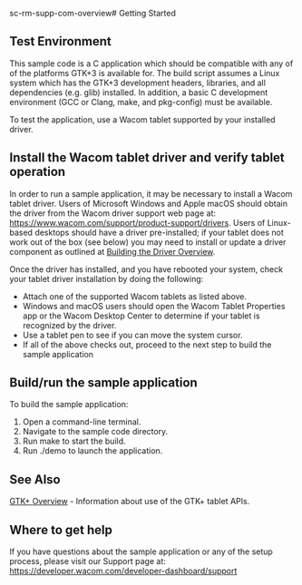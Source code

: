sc-rm-supp-com-overview# Getting Started 

## Test Environment
This sample code is a C application which should be compatible with any of of the platforms GTK+3 is available for. The build script assumes a Linux system which has the GTK+3 development headers, libraries, and all dependencies (e.g. glib) installed. In addition, a basic C development environment (GCC or Clang, make, and pkg-config) must be available.

To test the application, use a Wacom tablet supported by your installed driver.

## Install the Wacom tablet driver and verify tablet operation
In order to run a sample application, it may be necessary to install a Wacom tablet driver. Users of Microsoft Windows and Apple macOS should obtain the driver from the Wacom driver support web page at: https://www.wacom.com/support/product-support/drivers. Users of Linux-based desktops should have a driver pre-installed; if your tablet does not work out of the box (see below) you may need to install or update a driver component as outlined at [Building the Driver Overview](https://developer-docs.wacom.com/wacom-device-api/docs/bldg-driver-overview).

Once the driver has installed, and you have rebooted your system, check your tablet driver installation by doing the following:

* Attach one of the supported Wacom tablets as listed above.
* Windows and macOS users should open the Wacom Tablet Properties app or the Wacom Desktop Center to determine if your tablet is recognized by the driver.
* Use a tablet pen to see if you can move the system cursor.
* If all of the above checks out, proceed to the next step to build the sample application

## Build/run the sample application
To build the sample application:

1. Open a command-line terminal.
1. Navigate to the sample code directory.
1. Run make to start the build.
1. Run ./demo to launch the application.

## See Also
[GTK+ Overview](https://developer-docs.wacom.com/wacom-device-api/docs/gtk-overview) - Information about use of the GTK+ tablet APIs.

## Where to get help
If you have questions about the sample application or any of the setup process, please visit our Support page at: https://developer.wacom.com/developer-dashboard/support